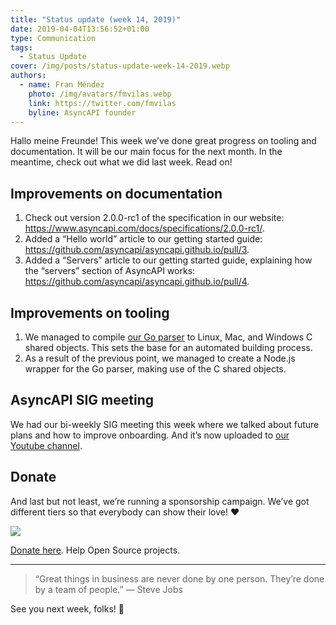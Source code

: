 ```yaml
---
title: "Status update (week 14, 2019)"
date: 2019-04-04T13:56:52+01:00
type: Communication
tags:
  - Status Update
cover: /img/posts/status-update-week-14-2019.webp
authors:
  - name: Fran Méndez
    photo: /img/avatars/fmvilas.webp
    link: https://twitter.com/fmvilas
    byline: AsyncAPI founder
---
```


Hallo meine Freunde! This week we’ve done great progress on tooling and documentation. It will be our main focus for the next month. In the meantime, check out what we did last week. Read on!

## Improvements on documentation
1. Check out version 2.0.0-rc1 of the specification in our website: https://www.asyncapi.com/docs/specifications/2.0.0-rc1/.
2. Added a “Hello world” article to our getting started guide: https://github.com/asyncapi/asyncapi.github.io/pull/3.
3. Added a “Servers” article to our getting started guide, explaining how the “servers” section of AsyncAPI works: https://github.com/asyncapi/asyncapi.github.io/pull/4.

## Improvements on tooling
1. We managed to compile [our Go parser](https://github.com/asyncapi/parser) to Linux, Mac, and Windows C shared objects. This sets the base for an automated building process.
2. As a result of the previous point, we managed to create a Node.js wrapper for the Go parser, making use of the C shared objects.

## AsyncAPI SIG meeting
We had our bi-weekly SIG meeting this week where we talked about future plans and how to improve onboarding. And it’s now uploaded to [our Youtube channel](https://www.youtube.com/channel/UCIz9zGwDLbrYQcDKVXdOstQ).

<YouTube id="GMFAAyEEqus" />

## Donate
And last but not least, we’re running a sponsorship campaign. We’ve got different tiers so that everybody can show their love! ❤️

![](/img/posts/donation.webp)

[Donate here](https://opencollective.com/asyncapi). Help Open Source projects.

---

> “Great things in business are never done by one person. They’re done by a team of people.”
> — Steve Jobs

See you next week, folks! 👋